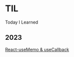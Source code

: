 # TIL
Today I Learned

## 2023
[React-useMemo & useCallback](https://github.com/yoonzet/til/blob/master/react0406.md)
